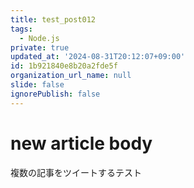 ```yaml
---
title: test_post012
tags:
  - Node.js
private: true
updated_at: '2024-08-31T20:12:07+09:00'
id: 1b921840e8b20a2fde5f
organization_url_name: null
slide: false
ignorePublish: false
---
```

# new article body
複数の記事をツイートするテスト
